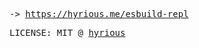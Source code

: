 <samp>-> https://hyrious.me/esbuild-repl</samp>

<samp>LICENSE: MIT @ <a href="https://github.com/hyrious">hyrious</a></samp>
